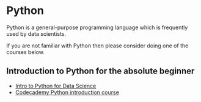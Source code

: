 # Python

Python is a general-purpose programming language which is frequently used by data scientists.

If you are not familiar with Python then please consider doing one of the courses below.

## Introduction to Python for the absolute beginner

* [Intro to Python for Data Science](https://www.datacamp.com/courses/intro-to-python-for-data-science)
* [Codecademy Python introduction course](https://www.codecademy.com/learn/python)